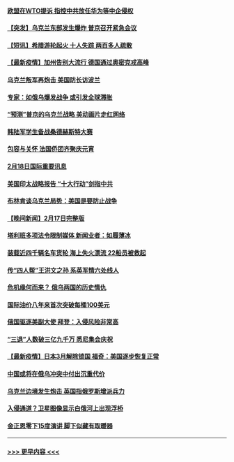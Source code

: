 #### [欧盟在WTO提诉 指控中共放任华为等中企侵权](../pages/prog202/a103351384.md?t=02190850) 
#### [【突发】乌克兰东部发生爆炸 普京召开紧急会议](../pages/prog202/a103351372.md?t=02190850) 
#### [【短讯】希腊游轮起火 十人失踪 两百多人疏散](../pages/prog202/a103351352.md?t=02190850) 
#### [【最新疫情】加州告别大流行 德国通过奥密克戎高峰](../pages/prog202/a103351348.md?t=02190850) 
#### [乌克兰叛军再炮击 美国防长访波兰](../pages/prog202/a103351323.md?t=02190850) 
#### [专家：如俄乌爆发战争 或引发全球滞胀](../pages/prog202/a103351180.md?t=02190850) 
#### [“预测”普京的乌克兰战略 美动画片走红网络](../pages/prog202/a103351173.md?t=02190850) 
#### [韩陆军学生备战桑德赫斯特大赛](../pages/prog202/a103351257.md?t=02190850) 
#### [包容与关怀 法国侨团齐聚庆元宵](../pages/prog202/a103351114.md?t=02190850) 
#### [2月18日国际重要讯息](../pages/prog202/a103351084.md?t=02190850) 
#### [美国印太战略报告 “十大行动”剑指中共](../pages/prog202/a103351067.md?t=02190850) 
#### [布林肯谈乌克兰局势：美国是要防止战争](../pages/prog202/a103350968.md?t=02190850) 
#### [【晚间新闻】2月17日完整版](../pages/prog202/a103350845.md?t=02190850) 
#### [塔利班多项法令限制媒体 新闻业者：如履薄冰](../pages/prog202/a103350765.md?t=02190850) 
#### [装载近四千辆名车货轮 海上失火漂流 22船员被救起](../pages/prog202/a103350801.md?t=02190850) 
#### [传“四人帮”王洪文之孙 系英军情六处线人](../pages/prog202/a103350707.md?t=02190850) 
#### [危机缘何而来？ 俄乌两国的历史情仇](../pages/prog202/a103350715.md?t=02190850) 
#### [国际油价八年来首次突破每桶100美元](../pages/prog202/a103350598.md?t=02190850) 
#### [俄国驱逐美副大使 拜登：入侵风险非常高](../pages/prog202/a103350645.md?t=02190850) 
#### [“三退”人数破三亿九千万 悉尼集会庆祝](../pages/prog202/a103350463.md?t=02190850) 
#### [【最新疫情】日本3月解除锁国 福奇：美国逐步恢复正常](../pages/prog202/a103350407.md?t=02190850) 
#### [中国或将在俄乌冲突中付出沉重代价](../pages/prog202/a103350477.md?t=02190850) 
#### [乌克兰边境发生炮击 英国指俄罗斯增派兵力](../pages/prog202/a103350433.md?t=02190850) 
#### [入侵通道？卫星图像显示白俄河上出现浮桥](../pages/prog202/a103350220.md?t=02190850) 
#### [金正恩零下15度演讲 脚下似藏有取暖器](../pages/prog202/a103350238.md?t=02190850) 

----
#### [ >>> 更早内容 <<< ](../indexes/prog202-earlier.md)
